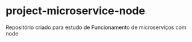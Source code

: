 # project-microservice-node
Repositório criado para estudo de Funcionamento de microserviços com node
